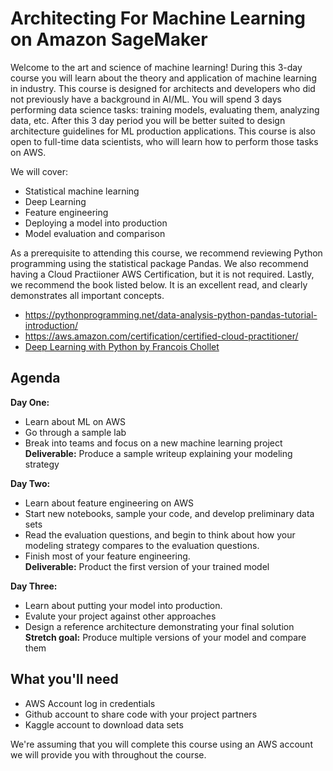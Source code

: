 # Architecting For Machine Learning on Amazon SageMaker
Welcome to the art and science of machine learning! During this 3-day course you will learn about the theory and application of machine learning in industry. This course is designed for architects and developers who did not previously have a background in AI/ML. You will spend 3 days performing data science tasks: training models, evaluating them, analyzing data, etc. After this 3 day period you will be better suited to design architecture guidelines for ML production applications. This course is also open to full-time data scientists, who will learn how to perform those tasks on AWS. 

We will cover:
- Statistical machine learning
- Deep Learning
- Feature engineering
- Deploying a model into production
- Model evaluation and comparison

As a prerequisite to attending this course, we recommend reviewing Python programming using the statistical package Pandas. We also recommend having a Cloud Practiioner AWS Certification, but it is not required. Lastly, we recommend the book listed below. It is an excellent read, and clearly demonstrates all important concepts. 
- https://pythonprogramming.net/data-analysis-python-pandas-tutorial-introduction/ 
- https://aws.amazon.com/certification/certified-cloud-practitioner/ 
- [Deep Learning with Python by Francois Chollet](https://www.amazon.com/Deep-Learning-Python-Francois-Chollet/dp/1617294438)

## Agenda

__Day One:__
- Learn about ML on AWS
- Go through a sample lab
- Break into teams and focus on a new machine learning project\
__Deliverable:__ Produce a sample writeup explaining your modeling strategy

__Day Two:__ 
- Learn about feature engineering on AWS
- Start new notebooks, sample your code, and develop preliminary data sets
- Read the evaluation questions, and begin to think about how your modeling strategy compares to the evaluation questions.
- Finish most of your feature engineering.\
__Deliverable:__ Product the first version of your trained model 

__Day Three:__
- Learn about putting your model into production.
- Evalute your project against other approaches
- Design a reference architecture demonstrating your final solution
__Stretch goal:__ Produce multiple versions of your model and compare them

## What you'll need
- AWS Account log in credentials
- Github account to share code with your project partners
- Kaggle account to download data sets

We're assuming that you will complete this course using an AWS account we will provide you with throughout the course. 
